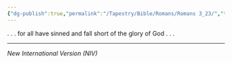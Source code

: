 ```yaml
---
{"dg-publish":true,"permalink":"/Tapestry/Bible/Romans/Romans 3_23/","title":"Romans 3:23","hide":true,"tags":["bible-verse","bible-verse"],"dgHomeLink":true,"dgShowLocalGraph":true,"dgEnableSearch":true}
---
```


. . . for all have sinned and fall short of the glory of God . . . 

---
*New International Version (NIV)*